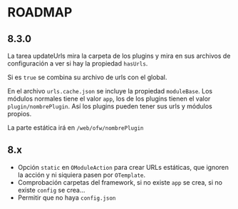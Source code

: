 ROADMAP
=======

## 8.3.0

La tarea updateUrls mira la carpeta de los plugins y mira en sus archivos de configuración a ver si hay la propiedad `hasUrls`.

Si es `true` se combina su archivo de urls con el global.

En el archivo `urls.cache.json` se incluye la propiedad `moduleBase`. Los módulos normales tiene el valor `app`, los de los plugins tienen el valor `plugin/nombrePlugin`. Así los plugins pueden tener sus urls y módulos propios.

La parte estática irá en `/web/ofw/nombrePlugin`

## 8.x

* Opción `static` en `OModuleAction` para crear URLs estáticas, que ignoren la acción y ni siquiera pasen por `OTemplate`.
* Comprobación carpetas del framework, si no existe `app` se crea, si no existe `config` se crea...
* Permitir que no haya `config.json`
